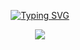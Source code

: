 <!---------- Typing SVG ---------->
<p align="center">
    <a href="https://avatars.githubusercontent.com/u/85664936?v=4">
        <img
            src="https://readme-typing-svg.herokuapp.com?font=Halo+Handletter&color=66ffe9&size=32&lines=WELCOME+TO+LUCKY SIR BOT_v2;MEDIA+STORAGE+[media]...;MADE+BY....;Ajmal-Achu"
            alt="Typing SVG"
        />
    </a>
</p>



<p align="center">
  <a href="httsp://github.com/Ajmal-Achu/media">
    <img src="https://img.shields.io/github/repo-size/Ajmal-Achu/Nandhuttynew?color=Lime&label=Repo%20total%20size&style=for-the-badge&logo=appveyor">
<p align="center"> <size="50000"&width="100000">
    
    
    
    
    
    
    
    
    
    
    

